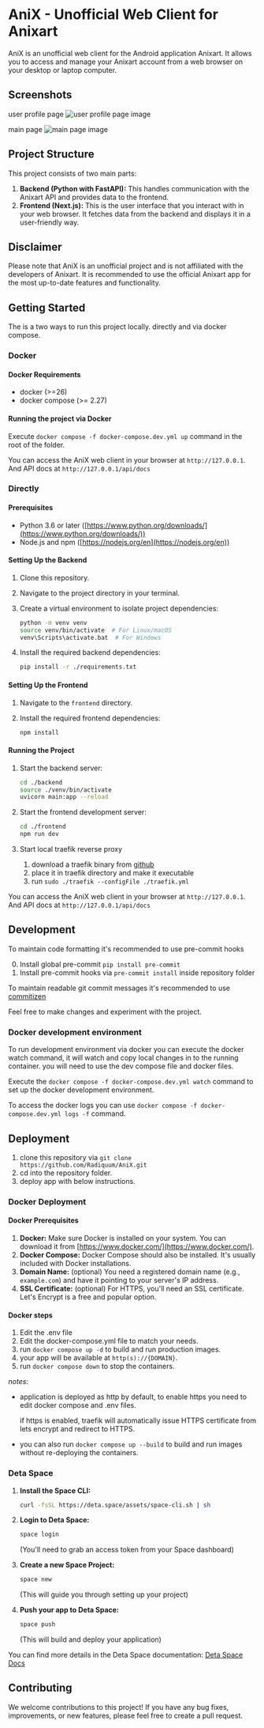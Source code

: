 # AniX - Unofficial Web Client for Anixart

AniX is an unofficial web client for the Android application Anixart. It allows you to access and manage your Anixart account from a web browser on your desktop or laptop computer.

## Screenshots

user profile page
![user profile page image](./docs/profile.jpg)

main page
![main page image](./docs/index.jpg)

## Project Structure

This project consists of two main parts:

1. **Backend (Python with FastAPI):** This handles communication with the Anixart API and provides data to the frontend.
2. **Frontend (Next.js):** This is the user interface that you interact with in your web browser. It fetches data from the backend and displays it in a user-friendly way.

## Disclaimer

Please note that AniX is an unofficial project and is not affiliated with the developers of Anixart. It is recommended to use the official Anixart app for the most up-to-date features and functionality.

## Getting Started

The is a two ways to run this project locally. directly and via docker compose.

### Docker

#### Docker Requirements

- docker (>=26)
- docker compose (>= 2.27)

#### Running the project via Docker

Execute `docker compose -f docker-compose.dev.yml up` command in the root of the folder.

You can access the AniX web client in your browser at `http://127.0.0.1`. And API docs at `http://127.0.0.1/api/docs`

### Directly

#### Prerequisites

- Python 3.6 or later ([https://www.python.org/downloads/](https://www.python.org/downloads/))
- Node.js and npm ([https://nodejs.org/en](https://nodejs.org/en))

#### Setting Up the Backend

1. Clone this repository.
2. Navigate to the project directory in your terminal.
3. Create a virtual environment to isolate project dependencies:

   ```bash
   python -m venv venv
   source venv/bin/activate  # For Linux/macOS
   venv\Scripts\activate.bat  # For Windows
   ```

4. Install the required backend dependencies:

   ```bash
   pip install -r ./requirements.txt
   ```

#### Setting Up the Frontend

1. Navigate to the `frontend` directory.
2. Install the required frontend dependencies:

   ```bash
   npm install
   ```

#### Running the Project

1. Start the backend server:

   ```bash
   cd ./backend
   source ./venv/bin/activate
   uvicorn main:app --reload
   ```

2. Start the frontend development server:

   ```bash
   cd ./frontend
   npm run dev
   ```

3. Start local traefik reverse proxy

   1. download a traefik binary from [github](https://github.com/traefik/traefik/releases/tag/v2.11.2)
   2. place it in traefik directory and make it executable
   3. run `sudo ./traefik --configFile ./traefik.yml`

You can access the AniX web client in your browser at `http://127.0.0.1`. And API docs at `http://127.0.0.1/api/docs`

## Development

To maintain code formatting it's recommended to use pre-commit hooks

0. Install global pre-commit `pip install pre-commit`
1. Install pre-commit hooks via `pre-commit install` inside repository folder

To maintain readable git commit messages it's recommended to use [commitizen](https://commitizen-tools.github.io/commitizen/)

Feel free to make changes and experiment with the project.

### Docker development environment

To run development environment via docker you can execute the docker watch command, it will watch and copy local changes in to the running container. you will need to use the dev compose file and docker files.

Execute the `docker compose -f docker-compose.dev.yml watch` command to set up the docker development environment.

To access the docker logs you can use `docker compose -f docker-compose.dev.yml logs -f` command.

## Deployment

1. clone this repository via `git clone https://github.com/Radiquum/AniX.git`
2. cd into the repository folder.
3. deploy app with below instructions.

### Docker Deployment

#### Docker Prerequisites

1. **Docker:** Make sure Docker is installed on your system. You can download it from [https://www.docker.com/](https://www.docker.com/).
2. **Docker Compose:** Docker Compose should also be installed. It's usually included with Docker installations.
3. **Domain Name:** (optional) You need a registered domain name (e.g., `example.com`) and have it pointing to your server's IP address.
4. **SSL Certificate:** (optional) For HTTPS, you'll need an SSL certificate. Let's Encrypt is a free and popular option.

#### Docker steps

1. Edit the .env file
2. Edit the docker-compose.yml file to match your needs.
3. run `docker compose up -d` to build and run production images.
4. your app will be available at `http(s)://{DOMAIN}`.
5. run `docker compose down` to stop the containers.

*notes*:

- application is deployed as http by default, to enable https you need to edit docker compose and .env files.

   if https is enabled, traefik will automatically issue HTTPS certificate from lets encrypt and redirect to HTTPS.

- you can also run `docker compose up --build` to build and run images without re-deploying the containers.


### Deta Space

1. **Install the Space CLI:**

   ```bash
   curl -fsSL https://deta.space/assets/space-cli.sh | sh
   ```

2. **Login to Deta Space:**

   ```bash
   space login
   ```

   (You'll need to grab an access token from your Space dashboard)

3. **Create a new Space Project:**

   ```bash
   space new
   ```

   (This will guide you through setting up your project)

4. **Push your app to Deta Space:**

   ```bash
   space push
   ```

   (This will build and deploy your application)

You can find more details in the Deta Space documentation: [Deta Space Docs](https://docs.deta.space/)

<!-- ### Standalone

To be added soon . . . -->

## Contributing

We welcome contributions to this project! If you have any bug fixes, improvements, or new features, please feel free to create a pull request.
